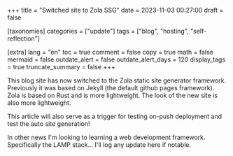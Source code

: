 +++
title = "Switched site to Zola SSG"
date = 2023-11-03 00:27:00
draft = false

[taxonomies]
categories = ["update"]
tags = ["blog", "hosting", "self-reflection"]

[extra]
lang = "en"
toc = true
comment = false
copy = true
math = false
mermaid = false
outdate_alert = false
outdate_alert_days = 120
display_tags = true
truncate_summary = false
+++

This blog site has now switched to the Zola static site generator framework. Previously it was based on Jekyll (the default github pages framework). Zola is based on Rust and is more lightweight. The look of the new site is also more lightweight.

This article will also serve as a trigger for testing on-push deployment and test the auto site generation!

In other news I'm looking to learning a web development framework. Specifically the LAMP stack... I'll log any update here if notable.

